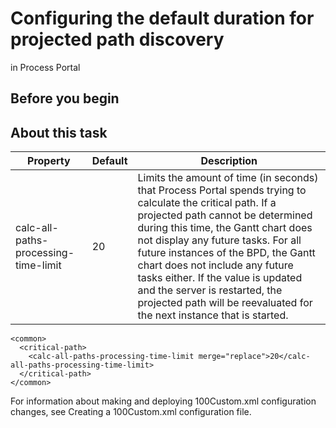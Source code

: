 # Configuring the default duration for projected path discovery
in Process Portal

## Before you begin

## About this task

| Property                             |   Default | Description                                                                                                                                                                                                                                                                                                                                                                                                                                               |
|--------------------------------------|-----------|-----------------------------------------------------------------------------------------------------------------------------------------------------------------------------------------------------------------------------------------------------------------------------------------------------------------------------------------------------------------------------------------------------------------------------------------------------------|
| calc-all-paths-processing-time-limit |        20 | Limits the amount of time (in seconds) that  Process Portal spends trying to calculate the critical path. If a projected path cannot be determined during this time, the Gantt chart does not display any future tasks. For all future instances of the BPD, the Gantt chart does not include any future tasks either. If the value is updated and the server is restarted, the projected path will be reevaluated for the next instance that is started. |

```
<common>
  <critical-path>
    <calc-all-paths-processing-time-limit merge="replace">20</calc-all-paths-processing-time-limit>				
  </critical-path>
</common>
```

For information about making and deploying 100Custom.xml configuration
changes, see Creating a 100Custom.xml configuration file.